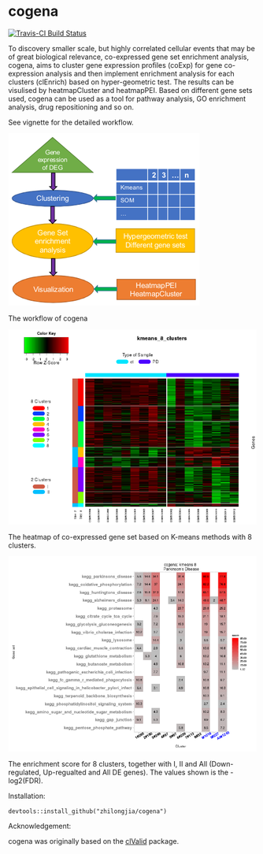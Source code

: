 # cogena

[![Travis-CI Build Status](https://travis-ci.org/zhilongjia/cogena.png?branch=master)](https://travis-ci.org/zhilongjia/cogena)


To discovery smaller scale, but highly correlated cellular events that may be of great biological relevance, co-expressed gene set enrichment analysis, cogena, aims to cluster gene expression profiles (coExp) for gene co-expression analysis and then implement enrichment analysis for each clusters (clEnrich) based on hyper-geometric test. The results can be visulised by heatmapCluster and heatmapPEI. Based on different gene sets used, cogena can be used as a tool for pathway analysis, GO enrichment analysis, drug repositioning and so on.

See vignette for the detailed workflow.


![cogena_workflow](inst/figure/Cogena_workflow.png)

The workflow of cogena

![cogena_heatmapCluster](inst/figure/heatmapCluster_Kmeans8.png)

The heatmap of co-expressed gene set based on K-means methods with 8 clusters.


![cogena_heatmapPEI](inst/figure/heatmapPEI_Kmeans8.png)

 The enrichment score for 8 clusters, together with I, II and All (Down-regulated, Up-regualted and All DE genes). The values shown is the -log2(FDR).



Installation:

	devtools::install_github("zhilongjia/cogena")

Acknowledgement:

cogena was originally based on the [clValid](http://cran.r-project.org/web/packages/clValid/index.html) package.

